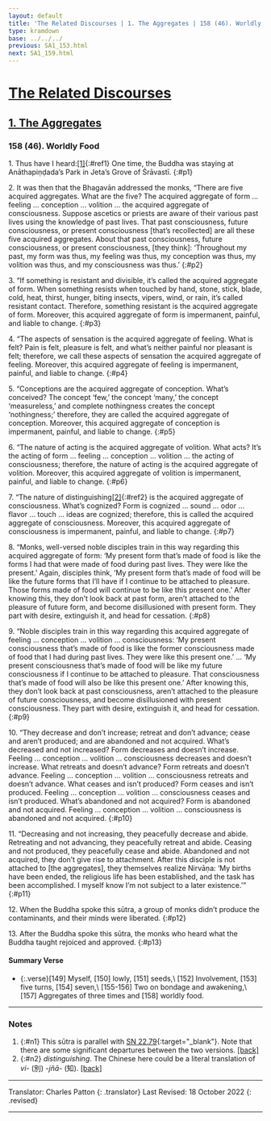 ```yaml
---
layout: default
title: 'The Related Discourses | 1. The Aggregates | 158 (46). Worldly Food'
type: kramdown
base: ../../../
previous: SA1_153.html
next: SA1_159.html
---
```


# [The Related Discourses](../index.html)
## [1. The Aggregates](index.html)
### 158 (46). Worldly Food

1\. Thus have I heard:[\[1\]](#n1){:#ref1} One time, the Buddha was staying at Anāthapiṇḍada’s Park in Jeta’s Grove of Śrāvastī.
{:#p1}

2\. It was then that the Bhagavān addressed the monks, “There are five acquired aggregates. What are the five? The acquired aggregate of form … feeling … conception … volition … the acquired aggregate of consciousness. Suppose ascetics or priests are aware of their various past lives using the knowledge of past lives. That past consciousness, future consciousness, or present consciousness [that’s recollected] are all these five acquired aggregates. About that past consciousness, future consciousness, or present consciousness, [they think]:  ‘Throughout my past, my form was thus, my feeling was thus, my conception was thus, my volition was thus, and my consciousness was thus.’
{:#p2}

3\. “If something is resistant and divisible, it’s called the acquired aggregate of form. When something resists when touched by hand, stone, stick, blade, cold, heat, thirst, hunger, biting insects, vipers, wind, or rain, it’s called resistant contact. Therefore, something resistant is the acquired aggregate of form. Moreover, this acquired aggregate of form is impermanent, painful, and liable to change.
{:#p3}

4\. “The aspects of sensation is the acquired aggregate of feeling. What is felt? Pain is felt, pleasure is felt, and what’s neither painful nor pleasant is felt; therefore, we call these aspects of sensation the acquired aggregate of feeling. Moreover, this acquired aggregate of feeling is impermanent, painful, and liable to change.
{:#p4}

5\. “Conceptions are the acquired aggregate of conception. What’s conceived? The concept ‘few,’ the concept ‘many,’ the concept ‘measureless,’ and complete nothingness creates the concept ‘nothingness;’ therefore, they are called the acquired aggregate of conception. Moreover, this acquired aggregate of conception is impermanent, painful, and liable to change.
{:#p5}

6\. “The nature of acting is the acquired aggregate of volition. What acts? It’s the acting of form … feeling … conception … volition … the acting of consciousness; therefore, the nature of acting is the acquired aggregate of volition. Moreover, this acquired aggregate of volition is impermanent, painful, and liable to change.
{:#p6}

7\. “The nature of distinguishing[\[2\]](#n2){:#ref2} is the acquired aggregate of consciousness. What’s cognized? Form is cognized … sound … odor … flavor … touch … ideas are cognized; therefore, this is called the acquired aggregate of consciousness. Moreover, this acquired aggregate of consciousness is impermanent, painful, and liable to change.
{:#p7}

8\. “Monks, well-versed noble disciples train in this way regarding this acquired aggregate of form: ‘My present form that’s made of food is like the forms I had that were made of food during past lives. They were like the present.’ Again, disciples think, ‘My present form that’s made of food will be like the future forms that I’ll have if I continue to be attached to pleasure. Those forms made of food will continue to be like this present one.’ After knowing this, they don’t look back at past form, aren’t attached to the pleasure of future form, and become disillusioned with present form. They part with desire, extinguish it, and head for cessation.
{:#p8}

9\. “Noble disciples train in this way regarding this acquired aggregate of feeling … conception … volition … consciousness: ‘My present consciousness that’s made of food is like the former consciousness made of food that I had during past lives. They were like this present one.’ … ‘My present consciousness that’s made of food will be like my future consciousness if I continue to be attached to pleasure. That consciousness that’s made of food will also be like this present one.’ After knowing this, they don’t look back at past consciousness, aren’t attached to the pleasure of future consciousness, and become disillusioned with present consciousness. They part with desire, extinguish it, and head for cessation.
{:#p9}

10\. “They decrease and don’t increase; retreat and don’t advance; cease and aren’t produced; and are abandoned and not acquired. What’s decreased and not increased? Form decreases and doesn’t increase. Feeling … conception … volition … consciousness decreases and doesn’t increase. What retreats and doesn’t advance? Form retreats and doesn’t advance. Feeling … conception … volition … consciousness retreats and doesn’t advance. What ceases and isn’t produced? Form ceases and isn’t produced. Feeling … conception … volition … consciousness ceases and isn’t produced. What’s abandoned and not acquired? Form is abandoned and not acquired. Feeling … conception … volition … consciousness is abandoned and not acquired.
{:#p10}

11\. “Decreasing and not increasing, they peacefully decrease and abide. Retreating and not advancing, they peacefully retreat and abide. Ceasing and not produced, they peacefully cease and abide. Abandoned and not acquired, they don’t give rise to attachment. After this disciple is not attached to [the aggregates], they themselves realize Nirvāṇa: ‘My births have been ended, the religious life has been established, and the task has been accomplished. I myself know I’m not subject to a later existence.’”
{:#p11}

12\. When the Buddha spoke this sūtra, a group of monks didn’t produce the contaminants, and their minds were liberated.
{:#p12}

13\. After the Buddha spoke this sūtra, the monks who heard what the Buddha taught rejoiced and approved.
{:#p13}

#### Summary Verse
* {:.verse}[149] Myself, [150] lowly, [151] seeds,\\
[152] Involvement, [153] five turns, [154] seven,\\
[155-156] Two on bondage and awakening,\\
[157] Aggregates of three times and [158] worldly food.

---

### Notes

1. {:#n1} This sūtra is parallel with [SN 22.79](https://suttacentral.net/sn22.79){:target="_blank"}. Note that there are some significant departures between the two versions. [\[back\]](#ref1)
2. {:#n2} *distinguishing*. The Chinese here could be a literal translation of *vi-* (別) *-jñā-* (知). [\[back\]](#ref2)

---

Translator: Charles Patton
{: .translator}
Last Revised: 18 October 2022
{: .revised}

---